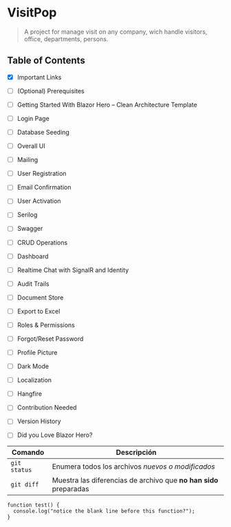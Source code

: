 # VisitPop
> A project for manage visit on any company, wich handle visitors, office, departments, persons.


## Table of Contents
- [x] Important Links
- [ ] \(Optional) Prerequisites
- [ ] Getting Started With Blazor Hero – Clean Architecture Template
- [ ] Login Page
- [ ] Database Seeding
- [ ] Overall UI
- [ ] Mailing
- [ ] User Registration
- [ ] Email Confirmation
- [ ] User Activation
- [ ] Serilog
- [ ] Swagger
- [ ] CRUD Operations
- [ ] Dashboard
- [ ] Realtime Chat with SignalR and Identity
- [ ] Audit Trails
- [ ] Document Store
- [ ] Export to Excel
- [ ] Roles & Permissions
- [ ] Forgot/Reset Password
- [ ] Profile Picture
- [ ] Dark Mode
- [ ] Localization
- [ ] Hangfire
- [ ] Contribution Needed
- [ ] Version History
- [ ] Did you Love Blazor Hero?


| Comando | Descripción |
| --- | --- |
| `git status` | Enumera todos los archivos *nuevos o modificados* |
| `git diff` | Muestra las diferencias de archivo que **no han sido** preparadas |

```
function test() {
  console.log("notice the blank line before this function?");
}
```
